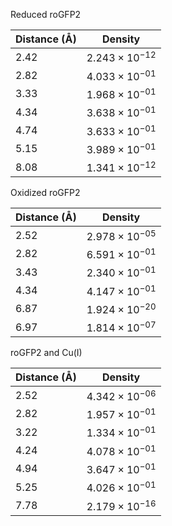 Reduced roGFP2

| Distance (Å) | Density |
|-----------|-----------|
| 2.42 | $2.243 \times 10^{-12}$ |
| 2.82 | $4.033 \times 10^{-01}$ |
| 3.33 | $1.968 \times 10^{-01}$ |
| 4.34 | $3.638 \times 10^{-01}$ |
| 4.74 | $3.633 \times 10^{-01}$ |
| 5.15 | $3.989 \times 10^{-01}$ |
| 8.08 | $1.341 \times 10^{-12}$ |

Oxidized roGFP2

| Distance (Å) | Density |
|-----------|-----------|
| 2.52 | $2.978 \times 10^{-05}$ |
| 2.82 | $6.591 \times 10^{-01}$ |
| 3.43 | $2.340 \times 10^{-01}$ |
| 4.34 | $4.147 \times 10^{-01}$ |
| 6.87 | $1.924 \times 10^{-20}$ |
| 6.97 | $1.814 \times 10^{-07}$ |

roGFP2 and Cu(I)

| Distance (Å) | Density |
|-----------|-----------|
| 2.52 | $4.342 \times 10^{-06}$ |
| 2.82 | $1.957 \times 10^{-01}$ |
| 3.22 | $1.334 \times 10^{-01}$ |
| 4.24 | $4.078 \times 10^{-01}$ |
| 4.94 | $3.647 \times 10^{-01}$ |
| 5.25 | $4.026 \times 10^{-01}$ |
| 7.78 | $2.179 \times 10^{-16}$ |
